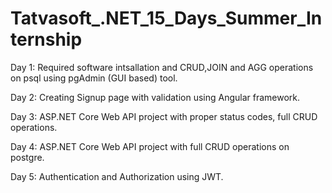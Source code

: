 # Tatvasoft_.NET_15_Days_Summer_Internship
Day 1: Required software intsallation and CRUD,JOIN and AGG operations on psql using pgAdmin (GUI based) tool. 

Day 2: Creating Signup page with validation using Angular framework.

Day 3: ASP.NET Core Web API project with proper status codes, full CRUD operations.

Day 4: ASP.NET Core Web API project with full CRUD operations on postgre.

Day 5: Authentication and Authorization using JWT.
